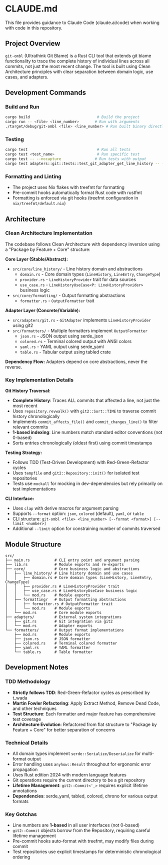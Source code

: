 # CLAUDE.md

This file provides guidance to Claude Code (claude.ai/code) when working with code in this repository.

## Project Overview

`git-ombl` (Ultrathink Git Blame) is a Rust CLI tool that extends git blame functionality to trace the complete history of individual lines across all commits, not just the most recent change. The tool is built using Clean Architecture principles with clear separation between domain logic, use cases, and adapters.

## Development Commands

### Build and Run
```bash
cargo build                              # Build the project
cargo run -- <file> <line_number>       # Run with arguments
./target/debug/git-ombl <file> <line_number> # Run built binary directly
```

### Testing
```bash
cargo test                               # Run all tests
cargo test <test_name>                   # Run specific test
cargo test -- --nocapture               # Run tests with output
cargo test adapters::git::tests::test_git_adapter_get_line_history -- --nocapture  # Single test with output
```

### Formatting and Linting
- The project uses Nix flakes with treefmt for formatting
- Pre-commit hooks automatically format Rust code with rustfmt
- Formatting is enforced via git hooks (treefmt configuration in `nix/treefmt/default.nix`)

## Architecture

### Clean Architecture Implementation
The codebase follows Clean Architecture with dependency inversion using a "Package by Feature + Core" structure:

**Core Layer (Stable/Abstract):**
- `src/core/line_history/` - Line history domain and abstractions
  - `domain.rs` - Core domain types (`LineHistory`, `LineEntry`, `ChangeType`)
  - `provider.rs` - `LineHistoryProvider` trait for data sources
  - `use_case.rs` - `LineHistoryUseCase<P: LineHistoryProvider>` business logic
- `src/core/formatting/` - Output formatting abstractions
  - `formatter.rs` - `OutputFormatter` trait

**Adapter Layer (Concrete/Variable):**
- `src/adapters/git.rs` - `GitAdapter` implements `LineHistoryProvider` using git2
- `src/formatters/` - Multiple formatters implement `OutputFormatter`
  - `json.rs` - JSON output using serde_json
  - `colored.rs` - Terminal colored output with ANSI colors
  - `yaml.rs` - YAML output using serde_yaml
  - `table.rs` - Tabular output using tabled crate

**Dependency Flow:** Adapters depend on core abstractions, never the reverse.

### Key Implementation Details

**Git History Traversal:**
- **Complete History**: Traces ALL commits that affected a line, not just the most recent
- Uses `repository.revwalk()` with `git2::Sort::TIME` to traverse commit history chronologically
- Implements `commit_affects_file()` and `commit_changes_line()` to filter relevant commits
- **1-based indexing**: Line numbers match standard editor conventions (not 0-based)
- Sorts entries chronologically (oldest first) using commit timestamps

**Testing Strategy:**
- Follows TDD (Test-Driven Development) with Red-Green-Refactor cycles
- Uses `tempfile` and `git2::Repository::init()` for isolated test repositories
- Tests use `mockall` for mocking in dev-dependencies but rely primarily on test implementations

**CLI Interface:**
- Uses `clap` with derive macros for argument parsing
- Supports `--format` option: `json`, `colored` (default), `yaml`, or `table`
- CLI structure: `git-ombl <file> <line_number> [--format <format>] [--limit <number>]`
- Additional `--limit` option for constraining number of commits traversed

## Module Structure

```
src/
├── main.rs           # CLI entry point and argument parsing
├── lib.rs            # Module exports and re-exports
├── core/             # Core business logic and abstractions
│   ├── line_history/ # Line history domain and use cases
│   │   ├── domain.rs # Core domain types (LineHistory, LineEntry, ChangeType)
│   │   ├── provider.rs # LineHistoryProvider trait
│   │   ├── use_case.rs # LineHistoryUseCase business logic
│   │   └── mod.rs    # Module exports
│   ├── formatting/   # Output formatting abstractions
│   │   ├── formatter.rs # OutputFormatter trait
│   │   └── mod.rs    # Module exports
│   └── mod.rs        # Core module exports
├── adapters/         # External system integrations
│   ├── git.rs        # Git integration via git2
│   └── mod.rs        # Adapter exports
└── formatters/       # Output format implementations
    ├── mod.rs        # Module exports
    ├── json.rs       # JSON formatter
    ├── colored.rs    # Terminal colored formatter
    ├── yaml.rs       # YAML formatter
    └── table.rs      # Table formatter
```

## Development Notes

### TDD Methodology
- **Strictly follows TDD**: Red-Green-Refactor cycles as prescribed by t_wada
- **Martin Fowler Refactoring**: Apply Extract Method, Remove Dead Code, and other techniques
- **Test Structure**: Each formatter and major feature has comprehensive test coverage
- **Architecture Evolution**: Refactored from flat structure to "Package by Feature + Core" for better separation of concerns

### Technical Details
- All domain types implement `serde::Serialize/Deserialize` for multi-format output
- Error handling uses `anyhow::Result` throughout for ergonomic error propagation
- Uses Rust edition 2024 with modern language features
- Git operations require the current directory to be a git repository
- **Lifetime Management**: `git2::Commit<'_>` requires explicit lifetime annotations
- **Dependencies**: serde_yaml, tabled, colored, chrono for various output formats

### Key Gotchas
- Line numbers are **1-based** in all user interfaces (not 0-based)
- `git2::Commit` objects borrow from the Repository, requiring careful lifetime management
- Pre-commit hooks auto-format with treefmt, may modify files during commit
- Test repositories use explicit timestamps for deterministic chronological ordering
